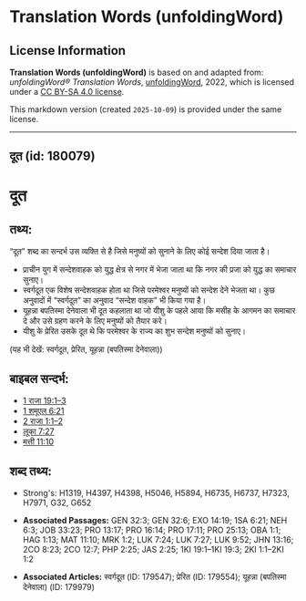# Translation Words (unfoldingWord)

## License Information

**Translation Words (unfoldingWord)** is based on and adapted from: _unfoldingWord® Translation Words_, [unfoldingWord](https://unfoldingword.org/utw), 2022, which is licensed under a [CC BY-SA 4.0 license](https://creativecommons.org/licenses/by-sa/4.0/legalcode.en).

This markdown version (created `2025-10-09`) is provided under the same license.



--------------------------------

## दूत (id: 180079)

दूत
===

तथ्य:
-----

“दूत” शब्द का सन्दर्भ उस व्यक्ति से है जिसे मनुष्यों को सुनाने के लिए कोई सन्देश दिया जाता है।

* प्राचीन युग में सन्देशवाहक को युद्ध क्षेत्र से नगर में भेजा जाता था कि नगर की प्रजा को युद्ध का समाचार सुनाए।
* स्वर्गदूत एक विशेष सन्देशवाहक होता था जिसे परमेश्वर मनुष्यों को सन्देश देने भेजता था। कुछ अनुवादों में “स्वर्गदूत” का अनुवाद “सन्देश वाहक” भी किया गया है।
* यूहन्ना बपतिस्मा देनेवाला भी दूत कहलाता था जो यीशु के पहले आया कि मसीह के आगमन का समाचार दे और उसे ग्रहण करने के लिए मनुष्यों को तैयार करे।
* यीशु के प्रेरित उसके दूत थे कि परमेश्वर के राज्य का शुभ सन्देश मनुष्यों को सुनाए।

(यह भी देखें: स्वर्गदूत, प्रेरित, यूहन्ना (बपतिस्मा देनेवाला))

बाइबल सन्दर्भ:
--------------

* [1 राजा 19:1–3](https://ref.ly/1Kgs0:0)
* [1 शमूएल 6:21](https://ref.ly/1Sam0:0)
* [2 राजा 1:1–2](https://ref.ly/2Kgs0:0)
* [लूका 7:27](https://ref.ly/Luke7:27)
* [मत्ती 11:10](https://ref.ly/Matt11:10)

शब्द तथ्य:
----------

* Strong's: H1319, H4397, H4398, H5046, H5894, H6735, H6737, H7323, H7971, G32, G652

* **Associated Passages:** GEN 32:3; GEN 32:6; EXO 14:19; 1SA 6:21; NEH 6:3; JOB 33:23; PRO 13:17; PRO 16:14; PRO 17:11; PRO 25:13; OBA 1:1; HAG 1:13; MAT 11:10; MRK 1:2; LUK 7:24; LUK 7:27; LUK 9:52; JHN 13:16; 2CO 8:23; 2CO 12:7; PHP 2:25; JAS 2:25; 1KI 19:1–1KI 19:3; 2KI 1:1–2KI 1:2
* **Associated Articles:** स्वर्गदूत (ID: 179547); प्रेरित (ID: 179554); यूहन्ना (बपतिस्मा देनेवाला) (ID: 179979)

